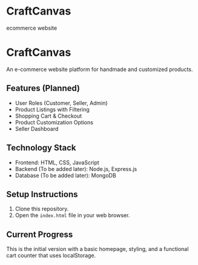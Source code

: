 # CraftCanvas
ecommerce website

# CraftCanvas

An e-commerce website platform for handmade and customized products.

## Features (Planned)

- User Roles (Customer, Seller, Admin)
- Product Listings with Filtering
- Shopping Cart & Checkout
- Product Customization Options
- Seller Dashboard

## Technology Stack

- Frontend: HTML, CSS, JavaScript
- Backend (To be added later): Node.js, Express.js
- Database (To be added later): MongoDB

## Setup Instructions

1.  Clone this repository.
2.  Open the `index.html` file in your web browser.

## Current Progress

This is the initial version with a basic homepage, styling, and a functional cart counter that uses localStorage.

